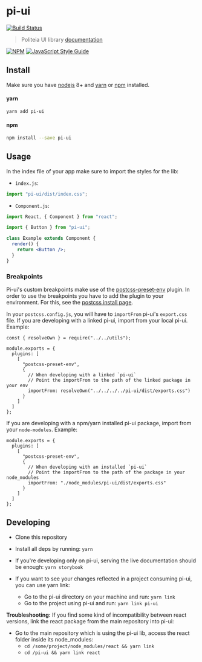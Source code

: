 # pi-ui

[![Build Status](https://github.com/decred/pi-ui/workflows/Build%20and%20Test/badge.svg)](https://github.com/decred/pi-ui/actions)

> Politeia UI library
> [documentation](https://decred.github.io/pi-ui/)

[![NPM](https://img.shields.io/npm/v/pi-ui.svg)](https://www.npmjs.com/package/pi-ui) [![JavaScript Style Guide](https://img.shields.io/badge/code_style-standard-brightgreen.svg)](https://standardjs.com)

## Install

Make sure you have [nodejs](https://nodejs.org/en/) 8+ and [yarn](https://yarnpkg.com/en/) or [npm](https://www.npmjs.com/) installed.

#### yarn

```bash
yarn add pi-ui
```

#### npm

```bash
npm install --save pi-ui
```

## Usage

In the index file of your app make sure to import the styles for the lib:

- `index.js`:

```jsx
import "pi-ui/dist/index.css";
```

- `Component.js`:

```jsx
import React, { Component } from "react";

import { Button } from "pi-ui";

class Example extends Component {
  render() {
    return <Button />;
  }
}
```

### Breakpoints

Pi-ui's custom breakpoints make use of the [postcss-preset-env](https://github.com/csstools/postcss-plugins/tree/main/plugin-packs/postcss-preset-env) plugin. In order to use the breakpoints you have to add the plugin to your environment. For this, see the [postcss install page](https://github.com/csstools/postcss-plugins/blob/main/plugin-packs/postcss-preset-env/INSTALL.md#webpack).

In your `postcss.config.js`, you will have to `importFrom` pi-ui's `export.css` file. If you are developing with a linked pi-ui, import from your local pi-ui. Example:

```
const { resolveOwn } = require("../../utils");

module.exports = {
  plugins: [
    [
      "postcss-preset-env",
      {
        // When developing with a linked `pi-ui`
        // Point the importFrom to the path of the linked package in your env
        importFrom: resolveOwn("../../../../pi-ui/dist/exports.css")
      }
    ]
  ]
};
```

If you are developing with a npm/yarn installed pi-ui package, import from your `node-modules`. Example:

```
module.exports = {
  plugins: [
    [
      "postcss-preset-env",
      {
        // When developing with an installed `pi-ui`
        // Point the importFrom to the path of the package in your node_modules
        importFrom: "./node_modules/pi-ui/dist/exports.css"
      }
    ]
  ]
};
```
## Developing

- Clone this repository
- Install all deps by running:
  `yarn`
- If you're developing only on pi-ui, serving the live documentation should be enough:
  `yarn storybook`

- If you want to see your changes reflected in a project consuming pi-ui, you can use yarn link:
  - Go to the pi-ui directory on your machine and run:
    `yarn link`
  - Go to the project using pi-ui and run:
    `yarn link pi-ui`

**Troubleshooting:**
If you find some kind of incompatibility between react versions, link the react package from the main repository into pi-ui:

- Go to the main repository which is using the pi-ui lib, access the react folder inside its node_modules:
  - `cd /some/project/node_modules/react && yarn link`
  - `cd /pi-ui && yarn link react`
